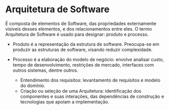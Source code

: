 # Arquitetura de Software

É composta de elementos de Software, das propriedades externamente visíveis
desses elementos, e dos relacionamentos entre eles.
O termo Arquitetura de Software é usado para designar: produto e processo.

* Produto é a representação da estrutura de software.
Preocupa-se em produzir as estruturas de software, visando reduzir complexidade.

* Processo é a elaboração do modelo de negócio: envolve analisar custo, tempo de desenvolvimento, restrições de mercado, interfaces com outros sistemas, dentre outros.

  - Entendimento dos requisitos: levantamento de requisitos e modelo do domínio.
  - Criação ou seleção de uma Arquitetura: identificação dos componentes e suas interações, das dependências de construção e tecnologias que apoiam a implementação.
  
